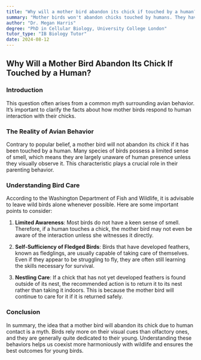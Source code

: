 ```yaml
---
title: "Why will a mother bird abandon its chick if touched by a human?"
summary: "Mother birds won't abandon chicks touched by humans. They have a limited sense of smell and may not notice human contact. It's best to leave birds alone, as they can usually care for themselves."
author: "Dr. Megan Harris"
degree: "PhD in Cellular Biology, University College London"
tutor_type: "IB Biology Tutor"
date: 2024-08-12
---
```


## Why Will a Mother Bird Abandon Its Chick If Touched by a Human?

### Introduction

This question often arises from a common myth surrounding avian behavior. It’s important to clarify the facts about how mother birds respond to human interaction with their chicks.

### The Reality of Avian Behavior

Contrary to popular belief, a mother bird will not abandon its chick if it has been touched by a human. Many species of birds possess a limited sense of smell, which means they are largely unaware of human presence unless they visually observe it. This characteristic plays a crucial role in their parenting behavior.

### Understanding Bird Care

According to the Washington Department of Fish and Wildlife, it is advisable to leave wild birds alone whenever possible. Here are some important points to consider:

1. **Limited Awareness**: Most birds do not have a keen sense of smell. Therefore, if a human touches a chick, the mother bird may not even be aware of the interaction unless she witnesses it directly.

2. **Self-Sufficiency of Fledged Birds**: Birds that have developed feathers, known as fledglings, are usually capable of taking care of themselves. Even if they appear to be struggling to fly, they are often still learning the skills necessary for survival.

3. **Nestling Care**: If a chick that has not yet developed feathers is found outside of its nest, the recommended action is to return it to its nest rather than taking it indoors. This is because the mother bird will continue to care for it if it is returned safely.

### Conclusion

In summary, the idea that a mother bird will abandon its chick due to human contact is a myth. Birds rely more on their visual cues than olfactory ones, and they are generally quite dedicated to their young. Understanding these behaviors helps us coexist more harmoniously with wildlife and ensures the best outcomes for young birds.
    